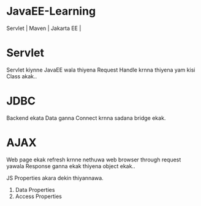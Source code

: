 # JavaEE-Learning
Servlet | Maven | Jakarta EE | 

# **Servlet**
Servlet kiynne JavaEE wala thiyena Request Handle krnna thiyena yam kisi Class akak..

# **JDBC**
Backend ekata Data ganna Connect krnna sadana bridge ekak. 

# **AJAX**
Web page ekak refresh krnne nethuwa web browser through request yawala Response ganna ekak thiyena object ekak..

JS Properties akara dekin thiyannawa.
1. Data Properties
2. Access Properties
